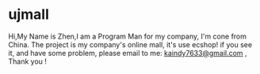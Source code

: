 # ujmall
Hi,My Name is Zhen,I am a Program Man for my company, I'm cone from China.
The project is my company's online mall, it's use ecshop!
if you see it, and have some problem, please email to me: kaindy7633@gmail.com , Thank you !
